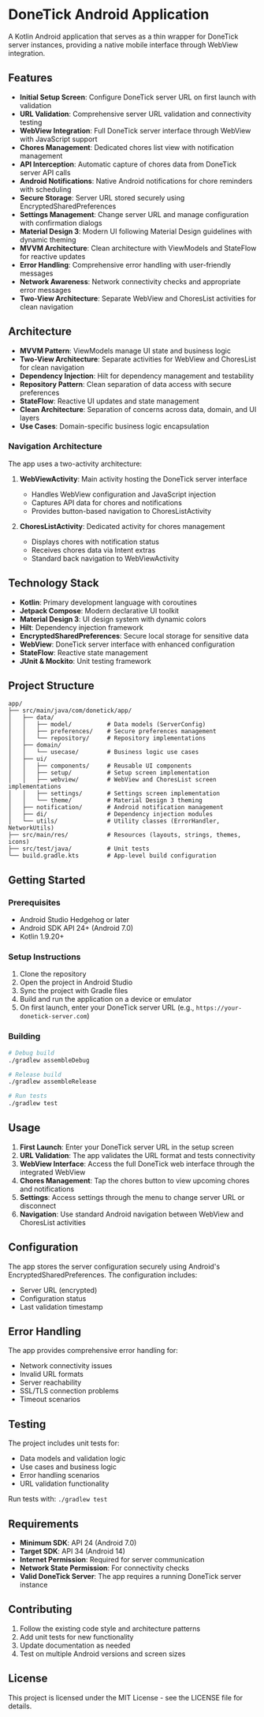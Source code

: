 # DoneTick Android Application

A Kotlin Android application that serves as a thin wrapper for DoneTick server instances, providing a native mobile interface through WebView integration.

## Features

- **Initial Setup Screen**: Configure DoneTick server URL on first launch with validation
- **URL Validation**: Comprehensive server URL validation and connectivity testing
- **WebView Integration**: Full DoneTick server interface through WebView with JavaScript support
- **Chores Management**: Dedicated chores list view with notification management
- **API Interception**: Automatic capture of chores data from DoneTick server API calls
- **Android Notifications**: Native Android notifications for chore reminders with scheduling
- **Secure Storage**: Server URL stored securely using EncryptedSharedPreferences
- **Settings Management**: Change server URL and manage configuration with confirmation dialogs
- **Material Design 3**: Modern UI following Material Design guidelines with dynamic theming
- **MVVM Architecture**: Clean architecture with ViewModels and StateFlow for reactive updates
- **Error Handling**: Comprehensive error handling with user-friendly messages
- **Network Awareness**: Network connectivity checks and appropriate error messages
- **Two-View Architecture**: Separate WebView and ChoresList activities for clean navigation

## Architecture

- **MVVM Pattern**: ViewModels manage UI state and business logic
- **Two-View Architecture**: Separate activities for WebView and ChoresList for clean navigation
- **Dependency Injection**: Hilt for dependency management and testability
- **Repository Pattern**: Clean separation of data access with secure preferences
- **StateFlow**: Reactive UI updates and state management
- **Clean Architecture**: Separation of concerns across data, domain, and UI layers
- **Use Cases**: Domain-specific business logic encapsulation

### Navigation Architecture

The app uses a two-activity architecture:

1. **WebViewActivity**: Main activity hosting the DoneTick server interface
   - Handles WebView configuration and JavaScript injection
   - Captures API data for chores and notifications
   - Provides button-based navigation to ChoresListActivity

2. **ChoresListActivity**: Dedicated activity for chores management
   - Displays chores with notification status
   - Receives chores data via Intent extras
   - Standard back navigation to WebViewActivity

## Technology Stack

- **Kotlin**: Primary development language with coroutines
- **Jetpack Compose**: Modern declarative UI toolkit
- **Material Design 3**: UI design system with dynamic colors
- **Hilt**: Dependency injection framework
- **EncryptedSharedPreferences**: Secure local storage for sensitive data
- **WebView**: DoneTick server interface with enhanced configuration
- **StateFlow**: Reactive state management
- **JUnit & Mockito**: Unit testing framework

## Project Structure

```
app/
├── src/main/java/com/donetick/app/
│   ├── data/
│   │   ├── model/          # Data models (ServerConfig)
│   │   ├── preferences/    # Secure preferences management
│   │   └── repository/     # Repository implementations
│   ├── domain/
│   │   └── usecase/        # Business logic use cases
│   ├── ui/
│   │   ├── components/     # Reusable UI components
│   │   ├── setup/          # Setup screen implementation
│   │   ├── webview/        # WebView and ChoresList screen implementations
│   │   ├── settings/       # Settings screen implementation
│   │   └── theme/          # Material Design 3 theming
│   ├── notification/       # Android notification management
│   ├── di/                 # Dependency injection modules
│   └── utils/              # Utility classes (ErrorHandler, NetworkUtils)
├── src/main/res/           # Resources (layouts, strings, themes, icons)
├── src/test/java/          # Unit tests
└── build.gradle.kts        # App-level build configuration
```

## Getting Started

### Prerequisites
- Android Studio Hedgehog or later
- Android SDK API 24+ (Android 7.0)
- Kotlin 1.9.20+

### Setup Instructions
1. Clone the repository
2. Open the project in Android Studio
3. Sync the project with Gradle files
4. Build and run the application on a device or emulator
5. On first launch, enter your DoneTick server URL (e.g., `https://your-donetick-server.com`)

### Building
```bash
# Debug build
./gradlew assembleDebug

# Release build
./gradlew assembleRelease

# Run tests
./gradlew test
```

## Usage

1. **First Launch**: Enter your DoneTick server URL in the setup screen
2. **URL Validation**: The app validates the URL format and tests connectivity
3. **WebView Interface**: Access the full DoneTick web interface through the integrated WebView
4. **Chores Management**: Tap the chores button to view upcoming chores and notifications
5. **Settings**: Access settings through the menu to change server URL or disconnect
6. **Navigation**: Use standard Android navigation between WebView and ChoresList activities

## Configuration

The app stores the server configuration securely using Android's EncryptedSharedPreferences. The configuration includes:
- Server URL (encrypted)
- Configuration status
- Last validation timestamp

## Error Handling

The app provides comprehensive error handling for:
- Network connectivity issues
- Invalid URL formats
- Server reachability
- SSL/TLS connection problems
- Timeout scenarios

## Testing

The project includes unit tests for:
- Data models and validation logic
- Use cases and business logic
- Error handling scenarios
- URL validation functionality

Run tests with: `./gradlew test`

## Requirements

- **Minimum SDK**: API 24 (Android 7.0)
- **Target SDK**: API 34 (Android 14)
- **Internet Permission**: Required for server communication
- **Network State Permission**: For connectivity checks
- **Valid DoneTick Server**: The app requires a running DoneTick server instance

## Contributing

1. Follow the existing code style and architecture patterns
2. Add unit tests for new functionality
3. Update documentation as needed
4. Test on multiple Android versions and screen sizes

## License

This project is licensed under the MIT License - see the LICENSE file for details.
